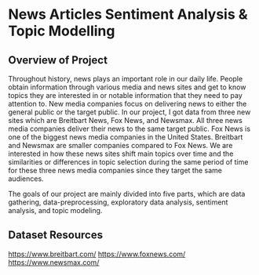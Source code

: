 # News Articles Sentiment Analysis & Topic Modelling
## Overview of Project
Throughout history, news plays an important role in our daily life. People obtain information
through various media and news sites and get to know topics they are interested in or notable
information that they need to pay attention to. New media companies focus on delivering news to
either the general public or the target public. In our project, I got data from three new sites
which are Breitbart News, Fox News, and Newsmax. All three news media companies deliver
their news to the same target public. Fox News is one of the biggest news media companies in
the United States. Breitbart and Newsmax are smaller companies compared to Fox News. We are
interested in how these news sites shift main topics over time and the similarities or differences
in topic selection during the same period of time for these three news media companies since
they target the same audiences.

The goals of our project are mainly divided into five parts, which are data gathering,
data-preprocessing, exploratory data analysis, sentiment analysis, and topic modeling.

## Dataset Resources
https://www.breitbart.com/
https://www.foxnews.com/
https://www.newsmax.com/
